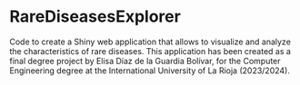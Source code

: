 # RareDiseasesExplorer
Code to create a Shiny web application that allows to visualize and analyze the characteristics of rare diseases. This application has been created as a final degree project by Elisa Díaz de la Guardia Bolívar, for the Computer Engineering degree at the International University of La Rioja (2023/2024).
